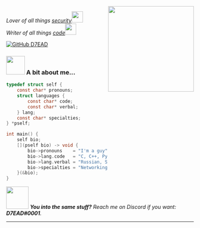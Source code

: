 <img align='right' src="https://media1.giphy.com/media/gdYjehWJBCApmOEeCp/giphy.gif?cid=ecf05e472qv4nveqwob809s0hwc9zcpktawc2tj2w7dstb4u&rid=giphy.gif" width="230">
<p><em>Lover of all things <a href="https://www.google.com/search?q=define+cybersecurity">security</a><img src="https://media2.giphy.com/media/J5B00esp0BoiCrqdCe/giphy.gif?cid=ecf05e47eerjc3i3ed65p91r3yidvlwdtvb9u298dlo1dyty&rid=giphy.gif" width="30"></br>Writer of all things <a href="https://www.google.com/search?q=define+code">code</a><img src="https://media1.giphy.com/media/hsDkitC0kWA60R5VEU/giphy.gif?cid=ecf05e47y2ih2fkt6oeehzgjm7sru42s8l9a33evle5z6aoq&rid=giphy.gif" width="30"> 
</em></p>

[![GitHub D7EAD](https://img.shields.io/github/followers/D7EAD?label=follow&style=social)](https://github.com/D7EAD)


### <img src="https://media0.giphy.com/media/dyX9ixfxMpOUGawfdK/giphy.gif?cid=ecf05e47km7brmaez7v6nii1nlqwqzz42wlo1vx33vzbvlkb&rid=giphy.gif" width="50"> A bit about me...

```c
typedef struct self {
	const char* pronouns;
	struct languages {
		const char* code;
		const char* verbal;
	} lang;
	const char* specialties;
} *pself;

int main() {
	self bio;
	[](pself bio) -> void {
		bio->pronouns    = "I'm a guy";
		bio->lang.code   = "C, C++, Python";
		bio->lang.verbal = "Russian, Spanish, English";
		bio->specialties = "Networking, cybersecurity, programming";
	}(&bio);
}
```

<img src="https://media1.giphy.com/media/lo4Rb0bkHuH1V8dbvY/giphy.gif?cid=ecf05e47atcxqpdeavvp4nsxu0aayofdslnfkwutxcdml3f3&rid=giphy.gif" width="60"> <em><b>You into the same stuff?</b> Reach me on Discord if you want: <b>D7EAD#0001</b>.</em>

---
